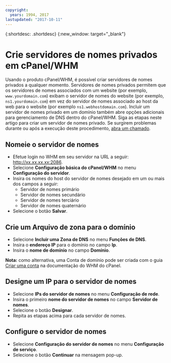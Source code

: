 ```yaml
---
copyright:
  years: 1994, 2017
lastupdated: "2017-10-11"
---
```


{:shortdesc: .shortdesc}
{:new_window: target="_blank"}

# Crie servidores de nomes privados em cPanel/WHM

Usando o produto cPanel/WHM, é possível criar servidores de nomes privados a qualquer momento. Servidores de nomes privados permitem que os servidores de nomes associados com um website (por exemplo, `www.yourdomain.com`) exibam o servidor de nomes do website (por exemplo, `ns1.yourdomain.com`) em vez do servidor de nomes associado ao host da web para o website (por exemplo `ns1.webhostdomain.com`). Incluir um servidor de nomes privado em um domínio também abre opções adicionais para gerenciamento de DNS dentro do cPanel/WHM. Siga as etapas neste artigo para criar um servidor de nomes privado. Se surgirem problemas durante ou após a execução deste procedimento, [abra um chamado](/general/create-ticket.html).

## Nomeie o servidor de nomes

* Efetue login no WHM em seu servidor na URL a seguir: http://xx.xx.xx.xx:2086.
* Selecione **Configuração básica do cPanel/WHM** no menu **Configuração do servidor**.
* Insira os nomes do host do servidor de nomes desejado em um ou mais dos campos a seguir:
  * Servidor de nomes primário
  * Servidor de nomes secundário
  * Servidor de nomes terciário
  * Servidor de nomes quaternário
* Selecione o botão **Salvar**.

## Crie um Arquivo de zona para o domínio

* Selecione **Incluir uma Zona de DNS** no menu **Funções de DNS**.
* Insira o **endereço IP** para o domínio no campo **Ip**.
* Insira o **nome de domínio** no campo **Domínio**.

**Nota:** como alternativa, uma Conta de domínio pode ser criada com o guia [Criar uma conta](http://docs.cpanel.net/twiki/bin/view/AllDocumentation/WHMDocs/CreateAccount) na documentação do WHM do cPanel.

## Designe um IP para o servidor de nomes

* Selecione **IPs do servidor de nomes** no menu **Configuração de rede**.
* Insira o primeiro **nome do servidor de nomes** no campo **Servidor de nomes**.
* Selecione o botão **Designar**.
* Repita as etapas acima para cada servidor de nomes.

## Configure o servidor de nomes

* Selecione **Configuração do servidor de nomes** no menu **Configuração de serviço**.
* Selecione o botão **Continuar** na mensagem pop-up.
